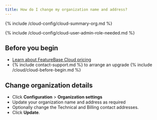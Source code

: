 ```yaml
---
title: How do I change my organization name and address?
---
```


{% include /cloud-config/cloud-summary-org.md %}

{% include /cloud-config/cloud-user-admin-role-needed.md %}

## Before you begin

* [Learn about FeatureBase Cloud pricing](https://www.featurebase.com/pricing)
* {% include contact-support.md %} to arrange an upgrade
{% include /cloud/cloud-before-begin.md %}

## Change organization details

* Click **Configuration** > **Organization settings**
* Update your organization name and address as required
* Optionally change the Technical and Billing contact addresses.
* Click **Update**.
